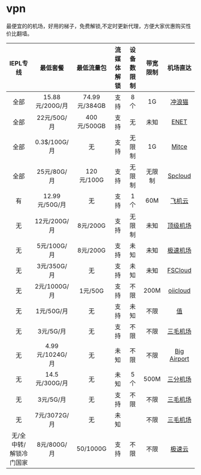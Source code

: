 # vpn
最便宜的的机场，好用的梯子，免费解锁,不定时更新代理，方便大家优惠购买性价比翻墙。

| IEPL专线 | 最低套餐 | 最低流量包 | 流媒体解锁 | 设备数限制 | 带宽限制 | 机场直达 |
| :-------: | :-------: | :-----------: | :---------: | :---------: | :-------: | :-------: |
| 全部      | 15.88元/200G/月 | 74.99元/384GB | 支持 | 8个 | 1G | [冲浪猫](https://m.msclm.net/#/register?code=vJaLDMci) |
| 全部      | 22元/50G/月 | 400元/500GB | 支持 | 无 | 未知 | [ENET](https://www.easy2023.com/#/register?code=pCP3zV1u) |
| 全部      | 0.3$/100G/月 | 无 | 支持 | 无限制 | 1G | [Mitce](https://mitce.com/aff.php?aff=4336) |
| 全部      | 25元/80G/月 | 120元/100G | 支持 | 无限制 | 无限制 | [Spcloud](https://web.dashsp.top/#/register?code=xKFym66v) |
| 有        | 12.99元/50G/月 | 无 | 支持 | 1个 | 60M | [飞机云](https://feijicloud.com/auth/register?code=NZVD) |
| 无        | 12元/200G/月 | 8元/200G | 支持 | 无限制 | 未知 | [顶级机场](https://xn--mes358a9urctx.com/#/register?code=CXkWfxE3) |
| 无        | 5元/100G/月 | 8元/200G | 支持 | 未知 | 未知  | [极速机场](https://xn--mes358acgm99l.com/#/register?code=RnGuEYmH) |
| 无        | 3元/350G/月 | 无 | 支持 | 未知 | 未知  | [FSCloud](https://dash.996cloud.top/#/register?code=qEnheQes) |
| 无        | 2元/1000G/月 | 1元/50G | 支持 | 不限 | 200M  | [oiicloud](https://ys.651568.xyz/#/register?code=hukHYK4r) |
| 无        | 1元/50G/月 | 无 | 支持 | 未知 | 不限  | [值](https://a.xn--6nq44r2uh9rhj7f.com/#/register?code=38oCU6oy) |
| 无        | 3元/5G/月 | 无 | 支持 | 不限 | 不限  | [三毛机场](https://xn--ehqx7tcnnope.xyz/#/register?code=y0Xa1udj) |
| 无        | 4.99元/1024G/月 | 无 | 未知 | 不限 | 不限  | [Big Airport](https://xn--mesr8b36x.business/#/register?code=Y5XgxhWi) |
| 无        | 14.5元/300G/月 | 无 | 未知 | 5个| 500M  | [三分机场](https://xn--ehq00hgtfdmt.xyz/#/register?code=lHqFtGNf) |
| 无        | 3元/5G/月 | 无 | 支持 | 不限 | 不限  | [三毛机场](https://xn--ehqx7tcnnope.xyz/#/register?code=y0Xa1udj) |
| 无        | 7元/3072G/月 | 无 | 未知 |  | 不限  | [三毛机场](https://xn--ehqx7tcnnope.xyz/#/register?code=y0Xa1udj) |
|无/全中转/解锁冷门国家| 8元/800G/月 | 50/1000G | 支持 | 不限 | 不限  | [极速云](https://www.xn--168-vd0gw60p.com/#/register?code=7tTnzIhu) 
